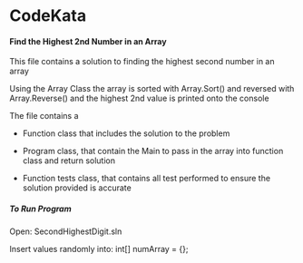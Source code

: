 # CodeKata

#### Find the Highest 2nd Number in an Array

This file contains a solution to finding the highest second number in an array

Using the Array Class the array is sorted with Array.Sort() and reversed with Array.Reverse() and the highest 2nd value is printed onto the console

The file contains a 

* Function class that includes the solution to the problem
* Program class, that contain the Main to pass in the array into function class and return solution

* Function tests class, that contains all test performed to ensure the solution provided is accurate



##### To Run Program

Open: SecondHighestDigit.sln

Insert values randomly into: int[] numArray = {};